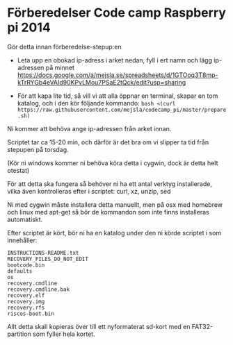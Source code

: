 Förberedelser Code camp Raspberry pi 2014
=========================================

Gör detta innan förberedelse-stepup:en

- Leta upp en obokad ip-adress i arket nedan, fyll i ert namn och lägg ip-adressen på minnet
https://docs.google.com/a/mejsla.se/spreadsheets/d/1GTOoq3T8mp-kTrRYGb4eVAId90KPvLMou7PSaE2tQck/edit?usp=sharing

- För att kapa lite tid, så vill vi att alla öppnar en terminal, skapar en tom katalog, och i den kör följande kommando:
```bash <(curl https://raw.githubusercontent.com/mejsla/codecamp_pi/master/prepare.sh)```

Ni kommer att behöva ange ip-adressen från arket innan.

Scriptet tar ca 15-20 min, och därför är det bra om vi slipper ta tid från stepupen på torsdag.

(Kör ni windows kommer ni behöva köra detta i cygwin, dock är detta helt otestat)

För att detta ska fungera så behöver ni ha ett antal verktyg installerade, vilka även kontrolleras efter i scriptet: curl, xz, unzip, sed

Ni med cygwin måste installera detta manuellt, men på osx med homebrew och linux med apt-get så bör de kommandon som inte finns installeras automatiskt.

Efter scriptet är kört, bör ni ha en katalog under den ni körde scriptet i som innehåller:
```BUILD-DATA
INSTRUCTIONS-README.txt
RECOVERY_FILES_DO_NOT_EDIT
bootcode.bin
defaults
os
recovery.cmdline
recovery.cmdline.bak
recovery.elf
recovery.img
recovery.rfs
riscos-boot.bin
```

Allt detta skall kopieras över till ett nyformaterat sd-kort med en FAT32-partition som fyller hela kortet.
